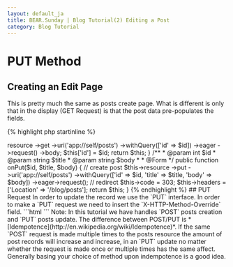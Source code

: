 ```yaml
---
layout: default_ja
title: BEAR.Sunday | Blog Tutorial(2) Editing a Post
category: Blog Tutorial
---
```


# PUT Method 

## Creating an Edit Page 

This is pretty much the same as posts create page. What is different is only that in the display (GET Request) is that the post data pre-populates the fields.

{% highlight php startinline %}
<?php
    /**
     * @param int $id
     */
    public function onGet($id)
    {
        $this['submit'] = $this
            ->resource
            ->get
            ->uri('app://self/posts')
            ->withQuery(['id' => $id])
            ->eager
            ->request()
            ->body;
        $this['id'] = $id;

        return $this;
    }

    /**
     * @param int    $id
     * @param string $title
     * @param string $body
     *
     * @Form
     */
    public function onPut($id, $title, $body)
    {
        // create post
        $this->resource
            ->put
            ->uri('app://self/posts')
            ->withQuery(['id' => $id, 'title' => $title, 'body' => $body])
            ->eager->request();

        // redirect
        $this->code = 303;
        $this->headers = ['Location' => '/blog/posts'];

        return $this;
    }
{% endhighlight %}
## PUT Request

In order to update the record we use the `PUT` interface.

In order to make a `PUT` request we need to insert the `X-HTTP-Method-Override` field.

```html
<input name="X-HTTP-Method-Override" type="hidden" value"PUT" />
```

 Note: In this tutorial we have handles `POST` posts creation and `PUT` posts update. The difference between POST/PUT is *[Idempotence](http://en.wikipedia.org/wiki/Idempotence)*. If the same `POST` request is made multiple times to the posts resource the amount of post records will increase and increase, in an `PUT` update no matter whether the request is made once or multiple times has the same affect. Generally basing your choice of method upon indempotence is a good idea.